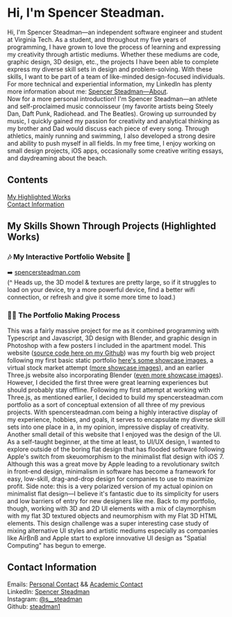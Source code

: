 # Hi, I'm Spencer Steadman.

Hi, I'm Spencer Steadman—an independent software engineer and student at Virginia Tech. As a student, and throughout my five years of programming, I have grown to love the process of learning and expressing my creativity through artistic mediums. Whether these mediums are code, graphic design, 3D design, etc., the projects I have been able to complete express my diverse skill sets in design and problem-solving. With these skills, I want to be part of a team of like-minded design-focused individuals. For more technical and experiential information, my LinkedIn has plenty more information about me: [Spencer Steadman—About](https://www.linkedin.com/in/spencer-steadman-642b38269/#About).  
Now for a more personal introduction! I'm Spencer Steadman—an athlete and self-proclaimed music connoisseur (my favorite artists being Steely Dan, Daft Punk, Radiohead. and The Beatles). Growing up surrounded by music, I quickly gained my passion for creativity and analytical thinking as my brother and Dad would discuss each piece of every song. Through athletics, mainly running and swimming, I also developed a strong desire and ability to push myself in all fields. In my free time, I enjoy working on small design projects, iOS apps, occasionally some creative writing essays, and daydreaming about the beach.

## Contents

[My Highlighted Works](#)  
[Contact Information](#contact-information)  

## My Skills Shown Through Projects (Highlighted Works)

### 🎶 My Interactive Portfolio Website 🏡
➡️ [spencersteadman.com](https://www.spencersteadman.com)  
(^ Heads up, the 3D model & textures are pretty large, so if it struggles to load on your device, try a more powerful device, find a better wifi connection, or refresh and give it some more time to load.)

### ✍🏻 The Portfolio Making Process
This was a fairly massive project for me as it combined programming with Typescript and Javascript, 3D design with Blender, and graphic design in Photoshop with a few posters I included in the apartment model. This website ([source code here on my Github](https://github.com/steadman1/portfolio-website)) was my fourth big web project following my first basic static portfolio [here's some showcase images](), a virtual stock market attempt ([more showcase images]()), and an earlier Three.js website also incorporating Blender ([even more showcase images]()). However, I decided the first three were great learning experiences but should probably stay offline. Following my first attempt at working with Three.js, as mentioned earlier, I decided to build my spencersteadman.com portfolio as a sort of conceptual extension of all three of my previous projects. With spencersteadman.com being a highly interactive display of my experience, hobbies, and goals, it serves to encapsulate my diverse skill sets into one place in a, in my opinion, impressive display of creativity. Another small detail of this website that I enjoyed was the design of the UI. As a self-taught beginner, at the time at least, to UI/UX design, I wanted to explore outside of the boring flat design that has flooded software following Apple's switch from skeuomorphism to the minimalist flat design with iOS 7. Although this was a great move by Apple leading to a revolutionary switch in front-end design, minimalism in software has become a framework for easy, low-skill, drag-and-drop design for companies to use to maximize profit. Side note: this is a very polarized version of my actual opinion on minimalist flat design—I believe it's fantastic due to its simplicity for users and low barriers of entry for new designers like me. Back to my portfolio, though, working with 3D and 2D UI elements with a mix of claymorphism with my flat 3D textured objects and neumorphism with my Flat 3D HTML elements. This design challenge was a super interesting case study of mixing alternative UI styles and artistic mediums especially as companies like AirBnB and Apple start to explore innovative UI design as "Spatial Computing" has begun to emerge.

## Contact Information  

Emails: [Personal Contact](mailto:sjsteadman05@icloud.com) && [Academic Contact](mailto:steadman@vt.edu)  
LinkedIn: [Spencer Steadman](https://www.linkedin.com/in/spencer-steadman-642b38269/)  
Instagram: [@s__steadman](https://instagram.com/@s__steadman)  
Github: [steadman1](https://github.com/steadman1)  
